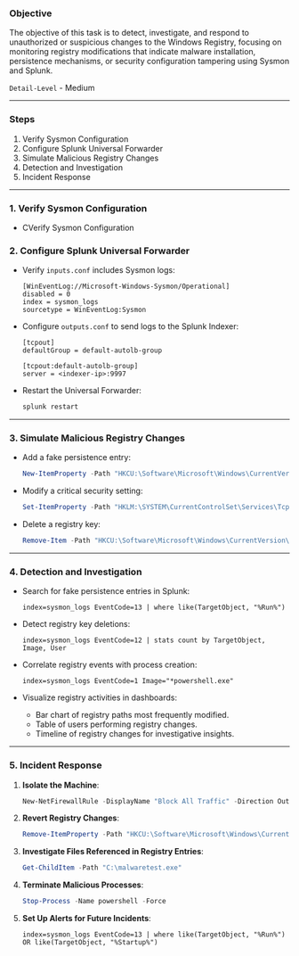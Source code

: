 ### **Objective**

The objective of this task is to detect, investigate, and respond to unauthorized or suspicious changes to the Windows Registry, focusing on monitoring registry modifications that indicate malware installation, persistence mechanisms, or security configuration tampering using Sysmon and Splunk.    

`Detail-Level` - Medium


---

### **Steps**
1. Verify Sysmon Configuration
2. Configure Splunk Universal Forwarder
3. Simulate Malicious Registry Changes
4. Detection and Investigation
5. Incident Response

---

### **1. Verify Sysmon Configuration**

- CVerify Sysmon Configuration
  

### **2. Configure Splunk Universal Forwarder**

- Verify `inputs.conf` includes Sysmon logs:
    ```plaintext
    [WinEventLog://Microsoft-Windows-Sysmon/Operational]
    disabled = 0
    index = sysmon_logs
    sourcetype = WinEventLog:Sysmon
    ```

- Configure `outputs.conf` to send logs to the Splunk Indexer:
    ```plaintext
    [tcpout]
    defaultGroup = default-autolb-group

    [tcpout:default-autolb-group]
    server = <indexer-ip>:9997
    ```

- Restart the Universal Forwarder:
    ```cmd
    splunk restart
    ```

---

### **3. Simulate Malicious Registry Changes**

- Add a fake persistence entry:
    ```powershell
    New-ItemProperty -Path "HKCU:\Software\Microsoft\Windows\CurrentVersion\Run" -Name "MalwareTest" -Value "C:\malwaretest.exe"
    ```

- Modify a critical security setting:
    ```powershell
    Set-ItemProperty -Path "HKLM:\SYSTEM\CurrentControlSet\Services\Tcpip\Parameters" -Name "DisableIPSourceRouting" -Value 1
    ```

- Delete a registry key:
    ```powershell
    Remove-Item -Path "HKCU:\Software\Microsoft\Windows\CurrentVersion\Run\MalwareSimulation"
    ```

---

### **4. Detection and Investigation**

- Search for fake persistence entries in Splunk:
    ```spl
    index=sysmon_logs EventCode=13 | where like(TargetObject, "%Run%")
    ```

- Detect registry key deletions:
    ```spl
    index=sysmon_logs EventCode=12 | stats count by TargetObject, Image, User
    ```

- Correlate registry events with process creation:
    ```spl
    index=sysmon_logs EventCode=1 Image="*powershell.exe"
    ```

- Visualize registry activities in dashboards:
    - Bar chart of registry paths most frequently modified.
    - Table of users performing registry changes.
    - Timeline of registry changes for investigative insights.

---

### **5. Incident Response**

1. **Isolate the Machine**:
    ```powershell
    New-NetFirewallRule -DisplayName "Block All Traffic" -Direction Outbound -Action Block
    ```

2. **Revert Registry Changes**:
    ```powershell
    Remove-ItemProperty -Path "HKCU:\Software\Microsoft\Windows\CurrentVersion\Run" -Name "MalwareSimulation"
    ```

3. **Investigate Files Referenced in Registry Entries**:
    ```powershell
    Get-ChildItem -Path "C:\malwaretest.exe"
    ```

4. **Terminate Malicious Processes**:
    ```powershell
    Stop-Process -Name powershell -Force
    ```

5. **Set Up Alerts for Future Incidents**:
    ```spl
    index=sysmon_logs EventCode=13 | where like(TargetObject, "%Run%") OR like(TargetObject, "%Startup%")
    ```

